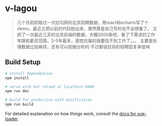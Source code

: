 # v-lagou

> 几个月前抓取过一次拉勾网的北京招聘数据，用react和echarts写了个demo。最近又把以前的代码刨出来，果然算是自己写的也不会想看了。
> 又抓了一次最近几天的北京前端的数据，大概2000条吧，看了下需求的工作年限和薪资范围，3-5年最多，感觉应届的我要找不到工作了。。。
> 主要是处理数据比较麻烦，还有可以挖掘分析的
> 不过都说拉钩的招聘回复率低呐

## Build Setup

``` bash
# install dependencies
npm install

# serve with hot reload at localhost:8080
npm run dev

# build for production with minification
npm run build
```

For detailed explanation on how things work, consult the [docs for vue-loader](http://vuejs.github.io/vue-loader).
